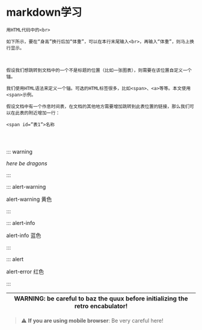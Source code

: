 # markdown学习
```
用HTML代码中的<br>

如下所示，要在“身高”换行后加“体重”，可以在本行末尾输入<br>，再输入“体重”，则马上换行显示。



假设我们想跳转到文档中的一个不是标题的位置（比如一张图表），则需要在该位置自定义一个锚。

我们使用HTML语法来定义一个锚。可选的HTML标签很多，比如<span>、<a>等等。本文使用<span>示例。

假设文档中有一个作息时间表，在文档的其他地方需要增加跳转到此表位置的链接，那么我们可以在此表的附近增加一行：

<span id=”表1”>名称




```


::: warning

*here be dragons*

:::




::: alert-warning

alert-warning 黄色

:::

::: alert-info

alert-info 蓝色

:::


::: alert

alert-error 红色

:::

| WARNING: be careful to baz the quux before initializing the retro encabulator! |
| --- |


> :warning: **If you are using mobile browser**: Be very careful here!

